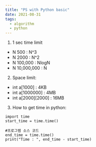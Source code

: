 ```yaml
---
title: "PS with Python basic"
date: 2021-08-31
tags:
  - algorithm
  - python
---
```


1. 1 sec time limit

- N 500 : N^3
- N 2000 : N^2
- N 100,000 : NlogN
- N 10,000,000 : N

2. Space limit:

- int a[1000] : 4KB
- int a[1000000] : 4MB
- int a[2000][2000] : 16MB

3. How to get time in python:

```
import time
start_time = time.time()

#프로그램 소스 코드
end_time = time.time()
print("Time : ", end_time - start_time)
```